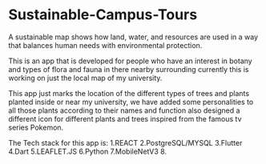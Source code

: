 # Sustainable-Campus-Tours

A sustainable map shows how land, water, and resources are used in a way that balances human needs with environmental protection.






This is an app that is developed for people who have an interest in botany and types of flora and fauna in there nearby surrounding 
currently this is working on just the local map of my university.

This app just marks the location of the different types of trees and plants planted inside or near my university,
we have added some personalities to all those plants according to their names and function also designed a different icon
for different plants and trees inspired from the famous tv series Pokemon.

The Tech stack for this app is:
1.REACT
2.PostgreSQL/MYSQL
3.Flutter
4.Dart
5.LEAFLET.JS
6.Python
7.MobileNetV3
8.
